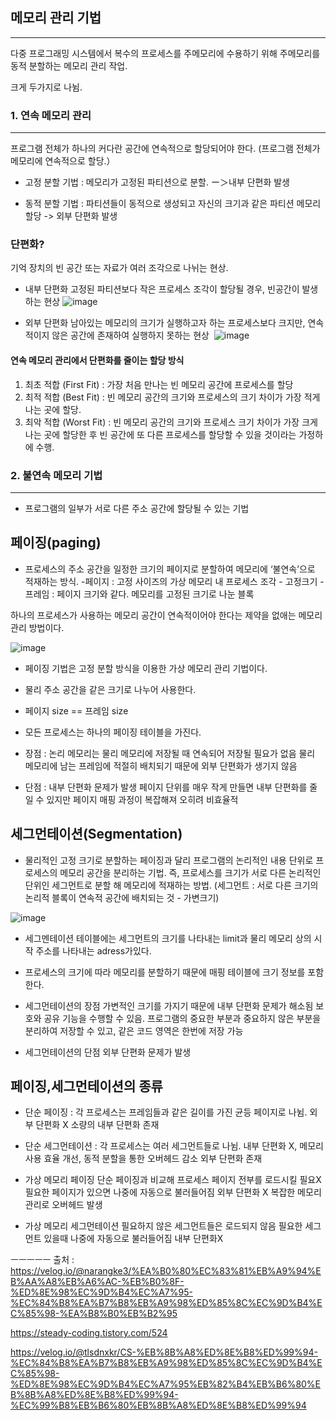 ## 메모리 관리 기법
---

다중 프로그래밍 시스템에서 복수의 프로세스를 주메모리에 수용하기 위해 
주메모리를 동적 분할하는 메모리 관리 작업.

크게 두가지로 나뉨.

### 1. 연속 메모리 관리
---
프로그램 전체가 하나의 커다란 공간에 연속적으로 할당되어야 한다.
(프로그램 전체가 메모리에 연속적으로 할당.）

* 고정 분할 기법 : 메모리가 고정된 파티션으로 분할. ー＞내부 단편화 발생

* 동적 분할 기법 : 파티션들이 동적으로 생성되고 자신의 크기과 같은 파티션 메모리 할당 -> 외부 단편화 발생

### 단편화?
기억 장치의 빈 공간 또는 자료가 여러 조각으로 나뉘는 현상.

* 내부 단편화
고정된 파티션보다 작은 프로세스 조각이 할당될 경우, 빈공간이 발생하는 현상
![image](https://github.com/ujgon/git_study/assets/125572887/3f10d982-b553-4910-85d6-1f5956a94e18)

* 외부 단편화
남아있는 메모리의 크기가 실행하고자 하는 프로세스보다 크지만, 연속적이지 않은 공간에 존재하여 실행하지 못하는 현상 
![image](https://github.com/ujgon/git_study/assets/125572887/e31a7619-97f2-48de-a9cf-aa281cecc3fa)

####  연속 메모리 관리에서 단편화를 줄이는 할당 방식
1. 최초 적합 (First Fit) : 가장 처음 만나는 빈 메모리 공간에 프로세스를 할당
2. 최적 적합 (Best Fit) : 빈 메모리 공간의 크기와 프로세스의 크기 차이가 가장 적게 나는 곳에 할당.
3. 최악 적합 (Worst Fit) : 빈 메모리 공간의 크기와 프로세스 크기 차이가 가장 크게 나는 곳에 할당한 후 빈 공간에 또 다른 프로세스를 할당할 수 있을 것이라는 가정하에 수행.








### 2. 불연속 메모리 기법
---
* 프로그램의 일부가 서로 다른 주소 공간에 할당될 수 있는 기법

	

페이징(paging)
---
* 프로세스의 주소 공간을 일정한 크기의 페이지로 분할하여 메모리에 ‘불연속’으로 적재하는 방식.
-페이지 : 고정 사이즈의 가상 메모리 내 프로세스 조각 - 고정크기
-프레임 : 페이지 크기와 같다. 메모리를 고정된 크기로 나눈 블록

하나의 프로세스가 사용하는 메모리 공간이 연속적이어야 한다는 제약을 없애는 메모리 관리 방법이다.

![image](https://github.com/ujgon/git_study/assets/125572887/b5e58588-aa4a-454a-9b4c-9c51f316664e)

* 페이징 기법은 고정 분할 방식을 이용한 가상 메모리 관리 기법이다.

* 물리 주소 공간을 같은 크기로 나누어 사용한다.

* 페이지 size == 프레임 size

* 모든 프로세스는 하나의 페이징 테이블을 가진다.


* 장점 :
논리 메모리는 물리 메모리에 저장될 때 연속되어 저장될 필요가 없음
물리 메모리에 남는 프레임에 적절히 배치되기 때문에 외부 단편화가 생기지 않음

* 단점 : 
내부 단편화 문제가 발생
페이지 단위를 매우 작게 만들면 내부 단편화를 줄일 수 있지만 페이지 매핑 과정이 복잡해져 오히려 비효율적




세그먼테이션(Segmentation)
---
* 물리적인 고정 크기로 분할하는 페이징과 달리 프로그램의 논리적인 내용 단위로 프로세스의 메모리 공간을 분리하는 기법. 
즉, 프로세스를 크기가 서로 다른 논리적인 단위인 세그먼트로 분할 해 메모리에 적재하는 방법.
(세그먼트 : 서로 다른 크기의 논리적 블록이 연속적 공간에 배치되는 것 - 가변크기)

![image](https://github.com/ujgon/git_study/assets/125572887/bd514482-8ec4-4cea-b455-f01322d3c7e6)

* 세그멘테이션 테이블에는 세그먼트의 크기를 나타내는 limit과 물리 메모리 상의 시작 주소를 나타내는 adress가있다.

* 프로세스의 크기에 따라 메모리를 분할하기 때문에 매핑 테이블에 크기 정보를 포함한다.

* 세그먼테이션의 장점
가변적인 크기를 가지기 때문에 내부 단편화 문제가 해소됨
보호와 공유 기능을 수행할 수 있음. 프로그램의 중요한 부분과 중요하지 않은 부분을 분리하여 저장할 수 있고, 같은 코드 영역은 한번에 저장 가능
 

* 세그먼테이션의 단점
외부 단편화 문제가 발생



페이징,세그먼테이션의 종류
---


* 단순 페이징 : 
각 프로세스는 프레임들과 같은 길이를 가진 균등 페이지로 나뉨.
		외부 단편화 X
		소량의 내부 단편화 존재

*  단순 세그먼테이션 : 
각 프로세스는 여러 세그먼트들로 나뉨.
	내부 단편화 X, 메모리 사용 효율 개선, 동적 분할을 통한 오버헤드 감소
	외부 단편화 존재


*  가상 메모리 페이징
단순 페이징과 비교해 프로세스 페이지 전부를 로드시킬 필요X
필요한 페이지가 있으면 나중에 자동으로 불러들어짐
외부 단편화 X
복잡한 메모리 관리로 오버헤드 발생


*  가상 메모리 세그먼테이션
필요하지 않은 세그먼트들은 로드되지 않음
필요한 세그먼트 있을때 나중에 자동으로 불러들어짐
내부 단편화X










ㅡㅡㅡㅡㅡ
출처 : https://velog.io/@narangke3/%EA%B0%80%EC%83%81%EB%A9%94%EB%AA%A8%EB%A6%AC-%EB%B0%8F-%ED%8E%98%EC%9D%B4%EC%A7%95-%EC%84%B8%EA%B7%B8%EB%A9%98%ED%85%8C%EC%9D%B4%EC%85%98-%EA%B8%B0%EB%B2%95

https://steady-coding.tistory.com/524

https://velog.io/@tlsdnxkr/CS-%EB%8B%A8%ED%8E%B8%ED%99%94-%EC%84%B8%EA%B7%B8%EB%A9%98%ED%85%8C%EC%9D%B4%EC%85%98-%ED%8E%98%EC%9D%B4%EC%A7%95%EB%82%B4%EB%B6%80%EB%8B%A8%ED%8E%B8%ED%99%94-%EC%99%B8%EB%B6%80%EB%8B%A8%ED%8E%B8%ED%99%94



